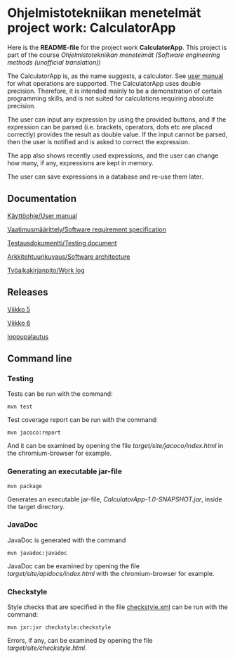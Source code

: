 # Ohjelmistotekniikan menetelmät project work: CalculatorApp

Here is the **README-file** for the project work **CalculatorApp**. This project is part of the course *Ohjelmistotekniikan menetelmät (Software engineering methods (unofficial translation))*

The CalculatorApp is, as the name suggests, a calculator. See [user manual](https://github.com/Jsos17/CalculatorApp/blob/master/dokumentointi/kayttoohje.md) for what operations are supported. The CalculatorApp uses double precision. Therefore, it is intended mainly to be a demonstration of certain programming skills, and is not suited for calculations requiring absolute precision.

The user can input any expression by using the provided buttons, and if the expression can be parsed (i.e. brackets, operators, dots etc are placed correctly) provides the result as double value. If the input cannot be parsed, then the user is notified and is asked to correct the expression.

The app also shows recently used expressions, and the user can change how many, if any, expressions are kept in memory. 

The user can save expressions in a database and re-use them later.

## Documentation

[Käyttöohje/User manual](https://github.com/Jsos17/CalculatorApp/blob/master/dokumentointi/kayttoohje.md)

[Vaatimusmäärittely/Software requirement specification](https://github.com/Jsos17/CalculatorApp/blob/master/dokumentointi/vaatimusmaarittely.md)

[Testausdokumentti/Testing document](https://github.com/Jsos17/CalculatorApp/blob/master/dokumentointi/testaus.md)

[Arkkitehtuurikuvaus/Software architecture](https://github.com/Jsos17/CalculatorApp/blob/master/dokumentointi/arkkitehtuuri.md)

[Työaikakirjanpito/Work log](https://github.com/Jsos17/CalculatorApp/blob/master/dokumentointi/tyoaikakirjanpito.md)


## Releases

[Viikko 5](https://github.com/Jsos17/CalculatorApp/releases/tag/viikko5)

[Viikko 6](https://github.com/Jsos17/CalculatorApp/releases/tag/v2.0)

[loppupalautus](https://github.com/Jsos17/CalculatorApp/releases/tag/v3.0)

## Command line

### Testing

Tests can be run with the command:

    mvn test

Test coverage report can be run with the command:

    mvn jacoco:report

And it can be examined by opening the file *target/site/jacoco/index.html* in the chromium-browser for example.

### Generating an executable jar-file

    mvn package

Generates an executable jar-file, *CalculatorApp-1.0-SNAPSHOT.jar*, inside the target directory. 

### JavaDoc

JavaDoc is generated with the command

    mvn javadoc:javadoc

JavaDoc can be examined by opening the file *target/site/apidocs/index.html* with the chromium-browser for example. 

### Checkstyle

Style checks that are specified in the file [checkstyle.xml](https://github.com/Jsos17/CalculatorApp/blob/master/CalculatorApp/checkstyle.xml) can be run with the command:

    mvn jxr:jxr checkstyle:checkstyle

Errors, if any, can be examined by opening the file *target/site/checkstyle.html*.
